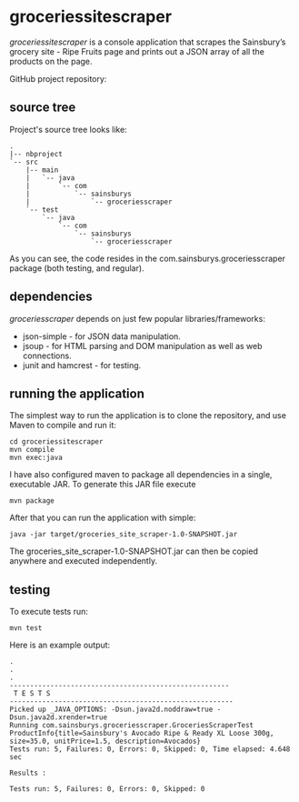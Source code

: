 groceriessitescraper
===========

*groceriessitescraper* is a console application that scrapes the Sainsbury’s grocery site - Ripe Fruits page and prints out 
a JSON array of all the products on the page.

GitHub project repository:  

source tree
-----------

Project's source tree looks like:

    .
    |-- nbproject
    `-- src
        |-- main
        |   `-- java
        |       `-- com
        |           `-- sainsburys
        |               `-- groceriesscraper
        `-- test
            `-- java
                `-- com
                    `-- sainsburys
                        `-- groceriesscraper

As you can see, the code resides in the com.sainsburys.groceriesscraper package (both testing, and regular).

dependencies
------------

*groceriesscraper* depends on just few popular libraries/frameworks:

- json-simple - for JSON data manipulation.
- jsoup - for HTML parsing and DOM manipulation as well as web connections.
- junit and hamcrest - for testing.

running the application
-----------------------

The simplest way to run the application is to clone the repository, and use Maven to compile and run it:

    cd groceriessitescraper
    mvn compile
    mvn exec:java

I have also configured maven to package all dependencies in a single, executable JAR. To generate this JAR file
execute

    mvn package

After that you can run the application with simple:

    java -jar target/groceries_site_scraper-1.0-SNAPSHOT.jar

The groceries_site_scraper-1.0-SNAPSHOT.jar can then be copied anywhere and executed independently. 

testing
-------

To execute tests run:

`mvn test`

Here is an example output:

    .
    .
    .
    ------------------------------------------------------
     T E S T S
    -------------------------------------------------------
    Picked up _JAVA_OPTIONS: -Dsun.java2d.noddraw=true -Dsun.java2d.xrender=true
    Running com.sainsburys.groceriesscraper.GroceriesScraperTest
    ProductInfo{title=Sainsbury's Avocado Ripe & Ready XL Loose 300g, size=35.0, unitPrice=1.5, description=Avocados}
    Tests run: 5, Failures: 0, Errors: 0, Skipped: 0, Time elapsed: 4.648 sec

    Results :

    Tests run: 5, Failures: 0, Errors: 0, Skipped: 0

